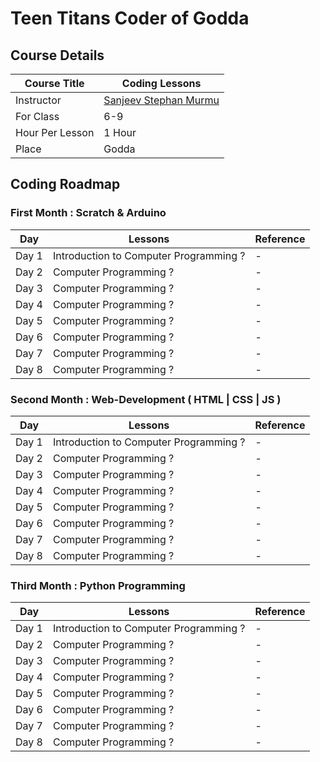 # Teen Titans Coder of Godda


## Course Details 
| Course Title | Coding Lessons | 
|--------|----------|
|Instructor | [Sanjeev Stephan Murmu](https://github.com/SanjeevStephan) | 
|  For Class |  6-9 | 
| Hour Per Lesson | 1 Hour | 
| Place | Godda | 


## Coding Roadmap

### First Month : Scratch & Arduino

| Day    | Lessons | Reference | 
|--------|----------|----------|
| Day 1  | Introduction to Computer Programming ? | - |
| Day 2  |  Computer Programming  ? | - |
| Day 3  |  Computer Programming  ? | - |
| Day 4  |  Computer Programming  ? | - |
| Day 5  |  Computer Programming  ? | - |
| Day 6  |  Computer Programming  ? | - |
| Day 7  |  Computer Programming  ? | - |
| Day 8  |  Computer Programming  ? | - |

### Second Month : Web-Development ( HTML | CSS | JS )
| Day    | Lessons | Reference | 
|--------|----------|----------|
| Day 1  | Introduction to Computer Programming ? | - |
| Day 2  |  Computer Programming  ? | - |
| Day 3  |  Computer Programming  ? | - |
| Day 4  |  Computer Programming  ? | - |
| Day 5  |  Computer Programming  ? | - |
| Day 6  |  Computer Programming  ? | - |
| Day 7  |  Computer Programming  ? | - |
| Day 8  |  Computer Programming  ? | - |

### Third Month : Python Programming
| Day    | Lessons | Reference | 
|--------|----------|----------|
| Day 1  | Introduction to Computer Programming ? | - |
| Day 2  |  Computer Programming  ? | - |
| Day 3  |  Computer Programming  ? | - |
| Day 4  |  Computer Programming  ? | - |
| Day 5  |  Computer Programming  ? | - |
| Day 6  |  Computer Programming  ? | - |
| Day 7  |  Computer Programming  ? | - |
| Day 8  |  Computer Programming  ? | - |


